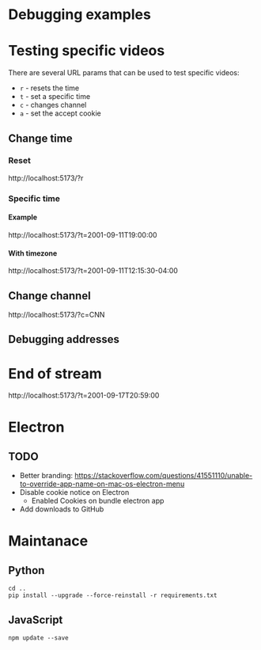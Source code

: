 Debugging examples
==================

# Testing specific videos

There are several URL params that can be used to test specific videos:
* `r` - resets the time
* `t` - set a specific time
* `c` - changes channel
* `a` - set the accept cookie

## Change time

### Reset

http://localhost:5173/?r

### Specific time

#### Example

http://localhost:5173/?t=2001-09-11T19:00:00

#### With timezone

http://localhost:5173/?t=2001-09-11T12:15:30-04:00

## Change channel

http://localhost:5173/?c=CNN

## Debugging addresses


# End of stream

http://localhost:5173/?t=2001-09-17T20:59:00

# Electron

## TODO

* Better branding: https://stackoverflow.com/questions/41551110/unable-to-override-app-name-on-mac-os-electron-menu
* Disable cookie notice on Electron
  * Enabled Cookies on bundle electron app
* Add downloads to GitHub

# Maintanace

## Python

```
cd ..
pip install --upgrade --force-reinstall -r requirements.txt
```

## JavaScript

```
npm update --save
```
